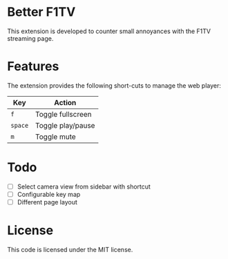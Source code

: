 # Better F1TV

This extension is developed to counter small annoyances with the F1TV streaming page.

# Features
The extension provides the following short-cuts to manage the web player:

| Key | Action |
|-----|--------|
|`f`|Toggle fullscreen|
|`space`| Toggle play/pause |
|`m`|Toggle mute|

# Todo
 - [ ] Select camera view from sidebar with shortcut
 - [ ] Configurable key map
 - [ ] Different page layout

# License
This code is licensed under the MIT license.